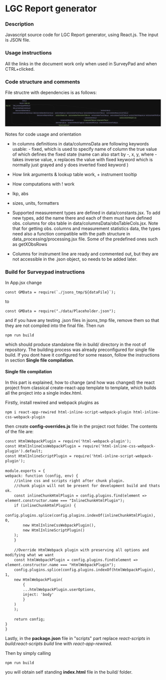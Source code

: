 # LGC Report generator

### Description

Javascript source code for LGC Report generator, using React.js. The input is JSON file.

### Usage instructions

All the links in the document work only when used in SurveyPad and when CTRL+clicked.

### Code structure and comments

File structre with dependencies is as follows:

![file structure](https://github.com/ondini/lgcreportgenerator/blob/master/fileStruct.png)

Notes for code usage and orientation

- In columns definitions in data/columnsData are following keywords usable: - fixed, which is used to specify name of column the true value of which defines the fixed state (name can also start by -, x, y, where - takes inverse value, x replaces the value with fixed keyword which is normally just grayed and y does inverted fixed keyword )

- How link arguments & lookup table work, + instrument tooltip
- How computations with ! work
- lkp, abs
- sizes, units, formatters

- Supported measurement types are defined in data/constants.jsx. To add new types, add the name there and each of them must have defined obs. columns for obs table in data/columnsData/obsTableCols.jsx. Note that for getting obs. columns and measurement statistics data, the types need also a function compatible with the path structure in data_processing/processing.jsx file. Some of the predefined ones such as getXObsRows

- Columns for instrument line are ready and commented out, but they are not accessible in the .json object, so needs to be added later.

### Build for Surveypad instructions

In App.jsx change

    const GMData = require(`./jsons_tmp/${dataFile}`);

to

    const GMData = require("./data/Placeholder.json");

and if you have any testing .json files in jsons_tmp file, remove them so that they are not compiled into the final file.
Then run

    npm run build

which should produce standalone file in build/ directory in the root of repository. The building process was already preconfigured for single file build. If you dont have it configured for some reason, follow the instructions in section **Single file compilation**.

#### Single file compilation

In this part is explained, how to change (and how was changed) the react project from classical create-react-app template to template, which builds all the project into a single index.html.

Firstly, install rewired and webpack plugins as

    npm i react-app-rewired html-inline-script-webpack-plugin html-inline-css-webpack-plugin

then create **config-overrides.js** file in the project root folder.
The contents of the file are:

    const HtmlWebpackPlugin = require('html-webpack-plugin');
    const HtmlInlineCssWebpackPlugin = require('html-inline-css-webpack-plugin').default;
    const HtmlInlineScriptPlugin = require('html-inline-script-webpack-plugin');

    module.exports = {
    webpack: function (config, env) {
        //inline css and scripts right after chunk plugin.
        //chunk plugin will not be present for development build and thats ok.
        const inlineChunkHtmlPlugin = config.plugins.find(element => element.constructor.name === "InlineChunkHtmlPlugin");
        if (inlineChunkHtmlPlugin) {
        config.plugins.splice(config.plugins.indexOf(inlineChunkHtmlPlugin), 0,
            new HtmlInlineCssWebpackPlugin(),
            new HtmlInlineScriptPlugin()
        );
        }

        //Override HtmlWebpack plugin with preserving all options and modifying what we want
        const htmlWebpackPlugin = config.plugins.find(element => element.constructor.name === "HtmlWebpackPlugin");
        config.plugins.splice(config.plugins.indexOf(htmlWebpackPlugin), 1,
        new HtmlWebpackPlugin(
            {
            ...htmlWebpackPlugin.userOptions,
            inject: 'body'
            }
        )
        );

        return config;
    }
    }

Lastly, in the **package.json** file in "scripts" part replace _react-scripts_ in _build:react-scripts build_ line with _react-app-rewired_.

Then by simply calling

    npm run build

you will obtain self standing **index.html** file in the build/ folder.
